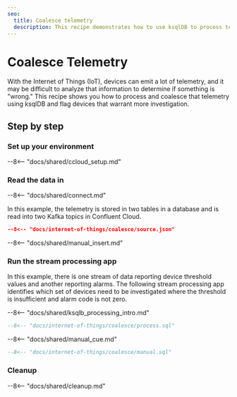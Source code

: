 ```yaml
---
seo:
  title: Coalesce telemetry
  description: This recipe demonstrates how to use ksqlDB to process telemetry for devices in the Internet of Things (IoT) and to set thresholds.
---
```


# Coalesce Telemetry

With the Internet of Things (IoT), devices can emit a lot of telemetry, and it may be difficult to analyze that information to determine if something is "wrong."
This recipe shows you how to process and coalesce that telemetry using ksqlDB and flag devices that warrant more investigation.

## Step by step

### Set up your environment

--8<-- "docs/shared/ccloud_setup.md"

### Read the data in

--8<-- "docs/shared/connect.md"

In this example, the telemetry is stored in two tables in a database and is read into two Kafka topics in Confluent Cloud.

```json
--8<-- "docs/internet-of-things/coalesce/source.json"
```

--8<-- "docs/shared/manual_insert.md"

### Run the stream processing app

In this example, there is one stream of data reporting device threshold values and another reporting alarms.
The following stream processing app identifies which set of devices need to be investigated where the threshold is insufficient and alarm code is not zero.

--8<-- "docs/shared/ksqlb_processing_intro.md"

```sql
--8<-- "docs/internet-of-things/coalesce/process.sql"
```

--8<-- "docs/shared/manual_cue.md"

```sql
--8<-- "docs/internet-of-things/coalesce/manual.sql"
```

### Cleanup

--8<-- "docs/shared/cleanup.md"
